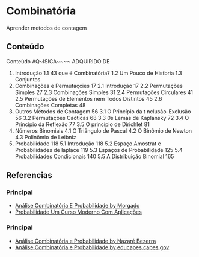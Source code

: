 # Combinatória
Aprender metodos de contagem

## Conteúdo 

Conteúdo 
AQ~ISICA~~~~ 
ADQUIRIDO DE 
1. Introdução 
1.1 43 que é Combinatória? 
1.2 Um Pouco de Histbria 
1.3 Conjuntos 
2. Combinações e Permutaçcies 17 
2.1 Introdução 17 
2.2 Permutações Simples 27 
2.3 Combinações Simples 31 
2.4 Permutações Circulares 41 
2.5 Permutações de Elementos nem Todos Distintos 45 
2.6 Combinações Completas 48 
3. Outros Métodos de Contagem 56 
3.1 O Princípio da t nclusão-Exclusão 56 
3.2 Permutações Caóticas 68 
3.3 0s Lemas de Kaplansky 72 
3.4 O Princípio da Reflexão 77 
3.5 O princípio de Dirichlet 81 
4. Números Binomiais 
4.1 O Triângulo de Pascal 
4.2 O Binômio de Newton 
4.3 Polinômio de Leibniz 
5. Probabilidade 118 
5.1 Introdução 118 
5.2 Espaço Amostrat e Probabilidades de laplace 119 
5.3 Espaços de Probabilidade 125 
5.4 Probabilidades Condicionais 140 
5.5 A Distribuição Binomial 165
  

## Referencias

### Principal
- [Análise Combinatória E Probabilidade by Morgado](https://archive.org/details/74885730-morgado-augusto-cesar-de-o-analise-combinatoria-e-probabilidade)
- [Probabilidade Um Curso Moderno Com Aplicações](https://archive.org/details/probabilidade-um-curso-moderno-com-aplicacoes)
### Principal
- [Análise Combinatória e Probabilidade by Nazaré Bezerra](https://ia601806.us.archive.org/7/items/livro-analise-combinatoria-probabilidade/Livro_AnaliseCombinatoriaProbabilidade.pdf)
- [Análise Combinatória e Probabilidade by educapes.capes.gov](https://educapes.capes.gov.br/bitstream/capes/552535/1/Livro%20Ana%CC%81lise%20Combinatoria%20e%20Probabilidade%20.pdf)
